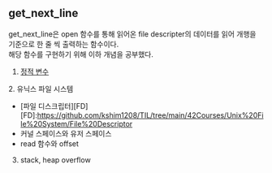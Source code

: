 ## get_next_line    
    
get_next_line은 open 함수를 통해 읽어온 file descripter의 데이터를 읽어 개행을 기준으로 한 줄 씩 출력하는 함수이다.    
해당 함수를 구현하기 위해 이하 개념을 공부했다.   
    
    
1. [정적 변수][staticvarilink]

[staticvarilink]:https://github.com/kshim1208/TIL/blob/main/42Courses/get_next_line/static%20variable/README.md
2. 유닉스 파일 시스템
  * [파일 디스크립터][FD]
[FD]:https://github.com/kshim1208/TIL/tree/main/42Courses/Unix%20File%20System/File%20Descriptor
  * 커널 스페이스와 유저 스페이스
  * read 함수와 offset
3. stack, heap overflow
    
    
